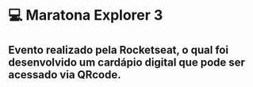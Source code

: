 # 	:computer: Maratona Explorer 3

## Evento realizado pela Rocketseat, o qual foi desenvolvido um cardápio digital que pode ser acessado via QRcode.

